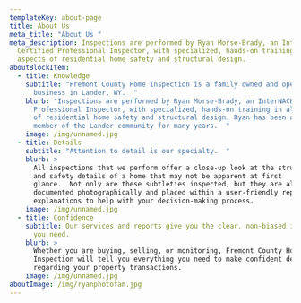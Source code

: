 ```yaml
---
templateKey: about-page
title: About Us
meta_title: "About Us "
meta_description: Inspections are performed by Ryan Morse-Brady, an InterNACHI
  Certified Professional Inspector, with specialized, hands-on training in all
  aspects of residential home safety and structural design.
aboutBlockItem:
  - title: Knowledge
    subtitle: "Fremont County Home Inspection is a family owned and operated
      business in Lander, WY.  "
    blurb: "Inspections are performed by Ryan Morse-Brady, an InterNACHI Certified
      Professional Inspector, with specialized, hands-on training in all aspects
      of residential home safety and structural design. Ryan has been an active
      member of the Lander community for many years.  "
    image: /img/unnamed.jpg
  - title: Details
    subtitle: "Attention to detail is our specialty.  "
    blurb: >
      All inspections that we perform offer a close-up look at the structural
      and safety details of a home that may not be apparent at first
      glance.  Not only are these subtleties inspected, but they are also
      documented photographically and placed within a user-friendly report with
      explanations to help with your decision-making process.
    image: /img/unnamed.jpg
  - title: Confidence
    subtitle: Our services and reports give you the clear, non-biased information
      you need.
    blurb: >
      Whether you are buying, selling, or monitoring, Fremont County Home
      Inspection will tell you everything you need to make confident decisions
      regarding your property transactions.   
    image: /img/unnamed.jpg
aboutImage: /img/ryanphotofam.jpg
---
```

